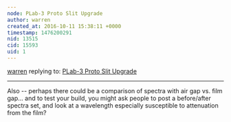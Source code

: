 ```yaml
---
node: PLab-3 Proto Slit Upgrade
author: warren
created_at: 2016-10-11 15:38:11 +0000
timestamp: 1476200291
nid: 13515
cid: 15593
uid: 1
---
```




[warren](../profile/warren) replying to: [PLab-3 Proto Slit Upgrade](../notes/stoft/10-03-2016/plab-3-proto-slit-upgrade)

----
Also -- perhaps there could be a comparison of spectra with air gap vs. film gap... and to test your build, you might ask people to post a before/after spectra set, and look at a wavelength especially susceptible to attenuation from the film?